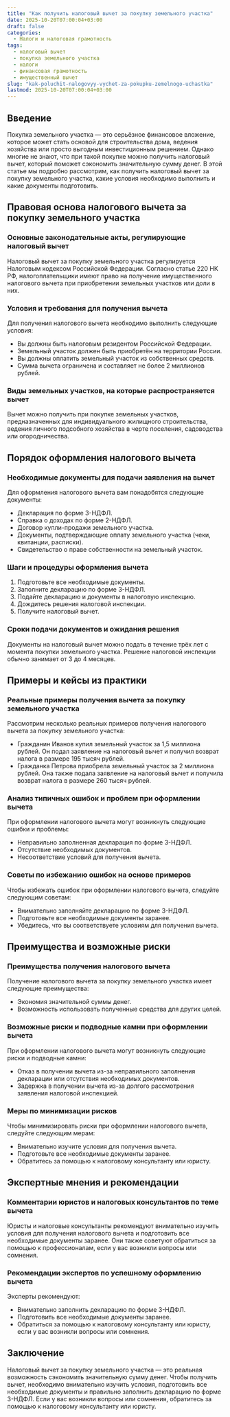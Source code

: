 ```yaml
---
title: "Как получить налоговый вычет за покупку земельного участка"
date: 2025-10-20T07:00:04+03:00
draft: false
categories:
  - Налоги и налоговая грамотность
tags:
  - налоговый вычет
  - покупка земельного участка
  - налоги
  - финансовая грамотность
  - имущественный вычет
slug: "kak-poluchit-nalogovyy-vychet-za-pokupku-zemelnogo-uchastka"
lastmod: 2025-10-20T07:00:04+03:00
---
```


## Введение

Покупка земельного участка — это серьёзное финансовое вложение, которое может стать основой для строительства дома, ведения хозяйства или просто выгодным инвестиционным решением. Однако многие не знают, что при такой покупке можно получить налоговый вычет, который поможет сэкономить значительную сумму денег. В этой статье мы подробно рассмотрим, как получить налоговый вычет за покупку земельного участка, какие условия необходимо выполнить и какие документы подготовить.

## Правовая основа налогового вычета за покупку земельного участка

### Основные законодательные акты, регулирующие налоговый вычет

Налоговый вычет за покупку земельного участка регулируется Налоговым кодексом Российской Федерации. Согласно статье 220 НК РФ, налогоплательщики имеют право на получение имущественного налогового вычета при приобретении земельных участков или доли в них.

### Условия и требования для получения вычета

Для получения налогового вычета необходимо выполнить следующие условия:

- Вы должны быть налоговым резидентом Российской Федерации.
- Земельный участок должен быть приобретён на территории России.
- Вы должны оплатить земельный участок из собственных средств.
- Сумма вычета ограничена и составляет не более 2 миллионов рублей.

### Виды земельных участков, на которые распространяется вычет

Вычет можно получить при покупке земельных участков, предназначенных для индивидуального жилищного строительства, ведения личного подсобного хозяйства в черте поселения, садоводства или огородничества.

## Порядок оформления налогового вычета

### Необходимые документы для подачи заявления на вычет

Для оформления налогового вычета вам понадобятся следующие документы:

- Декларация по форме 3-НДФЛ.
- Справка о доходах по форме 2-НДФЛ.
- Договор купли-продажи земельного участка.
- Документы, подтверждающие оплату земельного участка (чеки, квитанции, расписки).
- Свидетельство о праве собственности на земельный участок.

### Шаги и процедуры оформления вычета

1. Подготовьте все необходимые документы.
2. Заполните декларацию по форме 3-НДФЛ.
3. Подайте декларацию и документы в налоговую инспекцию.
4. Дождитесь решения налоговой инспекции.
5. Получите налоговый вычет.

### Сроки подачи документов и ожидания решения

Документы на налоговый вычет можно подать в течение трёх лет с момента покупки земельного участка. Решение налоговой инспекции обычно занимает от 3 до 4 месяцев.

## Примеры и кейсы из практики

### Реальные примеры получения вычета за покупку земельного участка

Рассмотрим несколько реальных примеров получения налогового вычета за покупку земельного участка:

- Гражданин Иванов купил земельный участок за 1,5 миллиона рублей. Он подал заявление на налоговый вычет и получил возврат налога в размере 195 тысяч рублей.
- Гражданка Петрова приобрела земельный участок за 2 миллиона рублей. Она также подала заявление на налоговый вычет и получила возврат налога в размере 260 тысяч рублей.

### Анализ типичных ошибок и проблем при оформлении вычета

При оформлении налогового вычета могут возникнуть следующие ошибки и проблемы:

- Неправильно заполненная декларация по форме 3-НДФЛ.
- Отсутствие необходимых документов.
- Несоответствие условий для получения вычета.

### Советы по избежанию ошибок на основе примеров

Чтобы избежать ошибок при оформлении налогового вычета, следуйте следующим советам:

- Внимательно заполняйте декларацию по форме 3-НДФЛ.
- Подготовьте все необходимые документы заранее.
- Убедитесь, что вы соответствуете условиям для получения вычета.

## Преимущества и возможные риски

### Преимущества получения налогового вычета

Получение налогового вычета за покупку земельного участка имеет следующие преимущества:

- Экономия значительной суммы денег.
- Возможность использовать полученные средства для других целей.

### Возможные риски и подводные камни при оформлении вычета

При оформлении налогового вычета могут возникнуть следующие риски и подводные камни:

- Отказ в получении вычета из-за неправильного заполнения декларации или отсутствия необходимых документов.
- Задержка в получении вычета из-за долгого рассмотрения заявления налоговой инспекцией.

### Меры по минимизации рисков

Чтобы минимизировать риски при оформлении налогового вычета, следуйте следующим мерам:

- Внимательно изучите условия для получения вычета.
- Подготовьте все необходимые документы заранее.
- Обратитесь за помощью к налоговому консультанту или юристу.

## Экспертные мнения и рекомендации

### Комментарии юристов и налоговых консультантов по теме вычета

Юристы и налоговые консультанты рекомендуют внимательно изучить условия для получения налогового вычета и подготовить все необходимые документы заранее. Они также советуют обратиться за помощью к профессионалам, если у вас возникли вопросы или сомнения.

### Рекомендации экспертов по успешному оформлению вычета

Эксперты рекомендуют:

- Внимательно заполнить декларацию по форме 3-НДФЛ.
- Подготовить все необходимые документы заранее.
- Обратиться за помощью к налоговому консультанту или юристу, если у вас возникли вопросы или сомнения.

## Заключение

Налоговый вычет за покупку земельного участка — это реальная возможность сэкономить значительную сумму денег. Чтобы получить вычет, необходимо внимательно изучить условия, подготовить все необходимые документы и правильно заполнить декларацию по форме 3-НДФЛ. Если у вас возникли вопросы или сомнения, обратитесь за помощью к налоговому консультанту или юристу.
